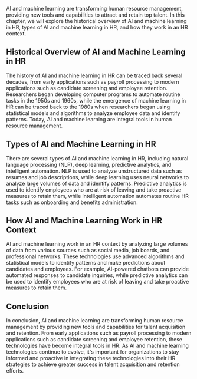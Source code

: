 
AI and machine learning are transforming human resource management, providing new tools and capabilities to attract and retain top talent. In this chapter, we will explore the historical overview of AI and machine learning in HR, types of AI and machine learning in HR, and how they work in an HR context.

## Historical Overview of AI and Machine Learning in HR

The history of AI and machine learning in HR can be traced back several decades, from early applications such as payroll processing to modern applications such as candidate screening and employee retention. Researchers began developing computer programs to automate routine tasks in the 1950s and 1960s, while the emergence of machine learning in HR can be traced back to the 1980s when researchers began using statistical models and algorithms to analyze employee data and identify patterns. Today, AI and machine learning are integral tools in human resource management.

## Types of AI and Machine Learning in HR

There are several types of AI and machine learning in HR, including natural language processing (NLP), deep learning, predictive analytics, and intelligent automation. NLP is used to analyze unstructured data such as resumes and job descriptions, while deep learning uses neural networks to analyze large volumes of data and identify patterns. Predictive analytics is used to identify employees who are at risk of leaving and take proactive measures to retain them, while intelligent automation automates routine HR tasks such as onboarding and benefits administration.

## How AI and Machine Learning Work in HR Context

AI and machine learning work in an HR context by analyzing large volumes of data from various sources such as social media, job boards, and professional networks. These technologies use advanced algorithms and statistical models to identify patterns and make predictions about candidates and employees. For example, AI-powered chatbots can provide automated responses to candidate inquiries, while predictive analytics can be used to identify employees who are at risk of leaving and take proactive measures to retain them.

Conclusion
----------

In conclusion, AI and machine learning are transforming human resource management by providing new tools and capabilities for talent acquisition and retention. From early applications such as payroll processing to modern applications such as candidate screening and employee retention, these technologies have become integral tools in HR. As AI and machine learning technologies continue to evolve, it's important for organizations to stay informed and proactive in integrating these technologies into their HR strategies to achieve greater success in talent acquisition and retention efforts.

